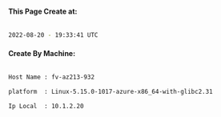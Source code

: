 
   
#### This Page Create at:

```bash

2022-08-20 - 19:33:41 UTC

```

#### Create By Machine:

```bash

Host Name : fv-az213-932

platform  : Linux-5.15.0-1017-azure-x86_64-with-glibc2.31

Ip Local  : 10.1.2.20

```

